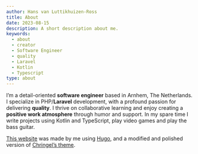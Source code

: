 ```yaml
---
author: Hans van Luttikhuizen-Ross
title: About
date: 2023-08-15
description: A short description about me.
keywords:
  - about
  - creator
  - Software Engineer
  - quality
  - Laravel
  - Kotlin
  - Typescript
type: about
---
```


I’m a detail-oriented **software engineer** based in Arnhem, The Netherlands. I specialize in PHP/**Laravel**
development, with a profound passion for delivering **quality**. I thrive on collaborative learning and enjoy creating a
**positive work atmosphere** through humor and support. In my spare time I write projects using Kotlin and TypeScript,
play video games and play the bass guitar.

[This website](https://github.com/pindab0ter/hansvl.nl) was made by me using [Hugo](https://gohugo.io/), and a modified
and polished version of [Chringel’s theme](https://github.com/chringel21/chringel-hugo-theme).
